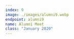```yaml
---
index: 9
image: ./images/alumni9.webp
endpoint: alumni9
name: Alumni Meet
class: "January 2020"
---
```

